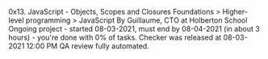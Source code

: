 0x13. JavaScript - Objects, Scopes and Closures
 Foundations > Higher-level programming > JavaScript
 By Guillaume, CTO at Holberton School
 Ongoing project - started 08-03-2021, must end by 08-04-2021 (in about 3 hours) - you're done with 0% of tasks.
 Checker was released at 08-03-2021 12:00 PM
 QA review fully automated.